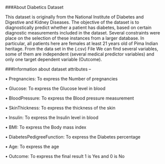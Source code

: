###About Diabetics Dataset

This dataset is originally from the National Institute of Diabetes and Digestive and Kidney Diseases. The objective of the dataset is to diagnostically predict whether a patient has diabetes, based on certain diagnostic measurements included in the dataset. Several constraints were place on the selection of these instances from a larger database. In particular, all patients here are females at least 21 years old of Pima Indian heritage.
From the data set in the (.csv) File We can find several variables, some of them are independent (several medical predictor variables) and only one target dependent variable (Outcome).

###Information about dataset attributes –

• Pregnancies: To express the Number of pregnancies

• Glucose: To express the Glucose level in blood

• BloodPressure: To express the Blood pressure measurement

• SkinThickness: To express the thickness of the skin

• Insulin: To express the Insulin level in blood

• BMI: To express the Body mass index

• DiabetesPedigreeFunction: To express the Diabetes percentage

• Age: To express the age

• Outcome: To express the final result 1 is Yes and 0 is No
